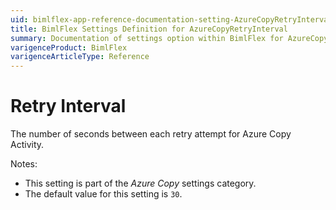 ```yaml
---
uid: bimlflex-app-reference-documentation-setting-AzureCopyRetryInterval
title: BimlFlex Settings Definition for AzureCopyRetryInterval
summary: Documentation of settings option within BimlFlex for AzureCopyRetryInterval
varigenceProduct: BimlFlex
varigenceArticleType: Reference
---
```


# Retry Interval

The number of seconds between each retry attempt for Azure Copy Activity.

Notes:

* This setting is part of the *Azure Copy* settings category.
* The default value for this setting is `30`.

